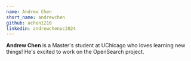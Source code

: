 ```yaml
---
name: Andrew Chen
short_name: andrewchen
github: achen1210
linkedin: andrewchenuc2024
---
```


**Andrew Chen** is a Master's student at UChicago who loves learning new things! 
He's excited to work on the OpenSearch project.